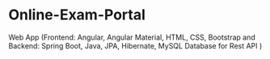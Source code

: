 # Online-Exam-Portal
 Web App 
 (Frontend: Angular, Angular Material, HTML, CSS, Bootstrap   and    
 Backend: Spring Boot, Java, JPA, Hibernate, MySQL Database for Rest API )
